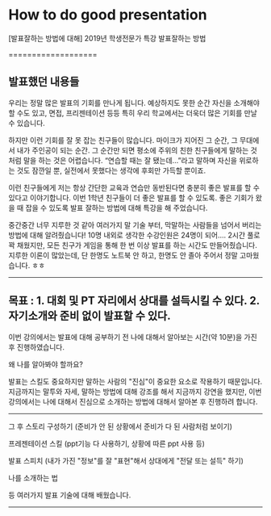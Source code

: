 # How to do good presentation
[발표잘하는 방법에 대해]
2019년 학생전문가 특강 발표잘하는 방법

===================
## 발표했던 내용들
우리는 정말 많은 발표의 기회를 만나게 됩니다.
예상하지도 못한 순간 자신을 소개해야 할 수도 있고, 면접, 프리젠테이션 등등
특히 우리 학교에서는 더욱더 많은 기회를 만날 수 있습니다.

하지만 이런 기회를 잘 못 잡는 친구들이 많습니다. 마이크가 지어진 그 순간, 그 무대에서 내가 주인공이 되는 순간. 그 순간만 되면 평소에 주위의 친한 친구들에게 말하는 것처럼 말을 하는 것은 어렵습니다. “연습할 때는 잘 됐는데…”라고 말하며 자신을 위로하는 것도 잠깐일 뿐, 실전에서 못했다는 생각에 후회만 가득할 뿐이죠.

이런 친구들에게 저는 항상 간단한 교육과 연습만 동반된다면 충분히 좋은 발표를 할 수 있다고 이야기합니다. 이번 1학년 친구들이 더 좋은 발표를 할 수 있도록. 좋은 기회가 왔을 때 잡을 수 있도록 발표 잘하는 방법에 대해 특강을 해 주었습니다.

중간중간 너무 지루한 것 같아 여러가지 말 기술 부터, 막말하는 사람들을 넘어서 버리는 방법에 대해 알려줬습니다!
10명 내외로 생각한 수강인원은 24명이 되어…. 2시간 풀로 꽉 채웠지만, 모든 친구가 게임을 통해 한 번 이상 발표를 하는 시간도 만들어줬습니다. 지루한 이론이 많았는데, 단 한명도 노트북 안 하고, 한명도 안 졸아 주어서 정말 고마웠습니다. ㅎㅎ

-------------

목표 : 1. 대회 및 PT 자리에서 상대를 설득시킬 수 있다. 2. 자기소개와 준비 없이 발표할 수 있다.
---------------
이번 강의에서는
발표에 대해 공부하기 전
나에 대해서 알아보는 시간(약 10분)을 가진 후 진행하였습니다.

왜 나를 알아봐야 할까요?

발표는 스킬도 중요하지만 말하는 사람의 "진심"이 중요한 요소로 작용하기 때문입니다.
지금까지는 말투와 자세, 말하는 방법에 대해 강조를 해서 지금까지 강연을 했지만,
이번 강의에서는 나에 대해서 진심으로 소개하는 방법에 대해서 알아본 후 진행하려 합니다.

----------
그 후
스토리 구성하기
(준비가 안 된 상황에서 준비가 다 된 사람처럼 보이기)

프레젠테이션 스킬
(ppt기능 다 사용하기, 상황에 따른 ppt 사용 등)

발표 스피치
(내가 가진 "정보"를 잘 "표현"해서 상대에게 "전달 또는 설득" 하기)

나를 소개하는 법

등 여러가지 발표 기술에 대해 배웠습니다.

------------
